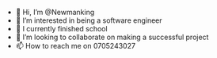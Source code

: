 - 👋 Hi, I’m @Newmanking
- 👀 I’m interested in being a software engineer
- 🌱 I currently finished school
- 💞️ I’m looking to collaborate on making a successful project
- 📫 How to reach me on 0705243027

<!---
Newmanking/Newmanking is a ✨ special ✨ repository because its `README.md` (this file) appears on your GitHub profile.
You can click the Preview link to take a look at your changes.
--->
